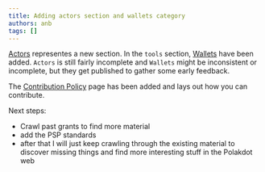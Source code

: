 ```yaml
---
title: Adding actors section and wallets category
authors: anb
tags: []
---
```


[Actors](/actors) representes a new section. In the `tools` section, [Wallets](/tools/wallets) have been added. `Actors` is still fairly incomplete and `Wallets` might be inconsistent or incomplete, but they get published to gather some early feedback.

The [Contribution Policy](/about/contribution-policy) page has been added and lays out how you can contribute.

Next steps:
- Crawl past grants to find more material
- add the PSP standards
- after that I will just keep crawling through the existing material to discover missing things and find more interesting stuff in the Polakdot web